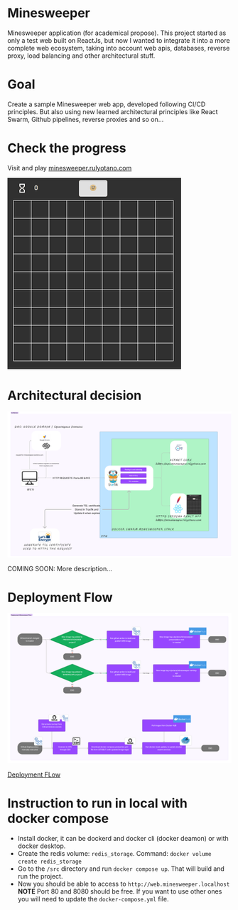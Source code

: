 # Minesweeper
Minesweeper application (for academical propose). This project started as only a test web built on ReactJs, but now I wanted to integrate it into a more complete web ecosystem, taking into account web apis, databases, reverse proxy, load balancing and other architectural stuff. 

# Goal
Create a sample Minesweeper web app, developed following CI/CD principles. But also using new learned architectural principles like React Swarm, Github pipelines, reverse proxies and so on...

# Check the progress
Visit and play [minesweeper.rulyotano.com](https://minesweeper.rulyotano.com/mines-sweeper)

![Minesweeper image](/images/mineminesweeper-redux.gif?raw=true "My Minesweeper Redux")

# Architectural decision
![Architecture](/images/minesweeper-architecture-01.png?raw=true "Architecture")

COMING SOON: More description...

# Deployment Flow
![Deployment Flow](/images/minesweeper-deployment-flow-01.png?raw=true "Deployment Flow")

[Deployment FLow](https://www.figma.com/file/V7yEaOJgky1BMXSKgTkUkp/Welcome-to-FigJam?type=whiteboard&node-id=0%3A1&t=bBxxsbG32YUhfXEe-1)

# Instruction to run in local with docker compose
- Install docker, it can be dockerd and docker cli (docker deamon) or with docker desktop.
- Create the redis volume: `redis_storage`. Command: `docker volume create redis_storage`
- Go to the `/src` directory and run `docker compose up`. That will build and run the project.
- Now you should be able to access to `http://web.minesweeper.localhost`
**NOTE** Port 80 and 8080 should be free. If you want to use other ones you will need to update the `docker-compose.yml` file.